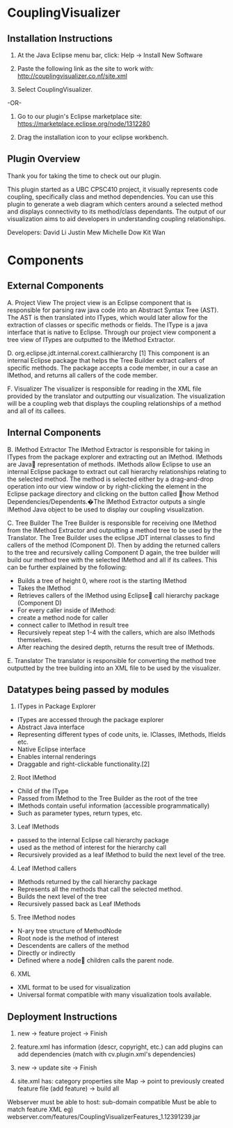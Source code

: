 CouplingVisualizer
==================

Installation Instructions
-------------------------

1. At the Java Eclipse menu bar, click:
Help -> Install New Software

2. Paste the following link as the site to work with:
http://couplingvisualizer.co.nf/site.xml

3. Select CouplingVisualizer. 

-OR-

1. Go to our plugin's Eclipse marketplace site:
https://marketplace.eclipse.org/node/1312280

2. Drag the installation icon to your eclipse workbench.

Plugin Overview
---------------

Thank you for taking the time to check out our plugin.

This plugin started as a UBC CPSC410 project, it visually represents code coupling, specifically class and method dependencies. You can use this plugin to generate a web diagram which centers around a selected method and displays connectivity to its method/class dependants. The output of our visualization aims to aid developers in understanding coupling relationships.

Developers:
David Li
Justin Mew
Michelle Dow
Kit Wan

Components
==========

External Components
-------------------
A. Project View
    The project view is an Eclipse component that is responsible for parsing raw java code into an Abstract Syntax Tree (AST). The AST is then translated into ITypes, which would later allow for the extraction of classes or specific methods or fields. The IType is a java interface that is native to Eclipse. Through our project view component a tree view of ITypes are outputted to the IMethod Extractor.

D. org.eclipse.jdt.internal.corext.callhierarchy [1]
    This component is an internal Eclipse package that helps the Tree Builder extract callers of specific methods. The package accepts a code member, in our a case an IMethod, and returns all callers of the code member.

F. Visualizer
    The visualizer is responsible for reading in the XML file provided by the translator and outputting our visualization. The visualization will be a coupling web that displays the coupling relationships of a method and all of its callees.

Internal Components
-------------------
B. IMethod Extractor
    The IMethod Extractor is responsible for taking in ITypes from the package explorer and extracting out an IMethod. IMethods are Java representation of methods. IMethods allow Eclipse to use an internal Eclipse package to extract out call hierarchy relationships relating to the selected method. The method is selected either by a drag-and-drop operation into our view window or by right-clicking the element in the Eclipse package directory and clicking on the button called how Method Dependencies/Dependents.�The IMethod Extractor outputs a single IMethod Java object to be used to display our coupling visualization.

C. Tree Builder 
    The Tree Builder is responsible for receiving one IMethod from the IMethod Extractor and outputting a method tree to be used by the Translator. The Tree Builder uses the eclipse JDT internal classes to find callers of the method (Component D). Then by adding the returned callers to the tree and recursively calling Component D again, the tree builder will build our method tree with the selected IMethod and all if its callees. This can be further explained by the following:

- Builds a tree of height 0, where root is the starting IMethod
- Takes the IMethod
- Retrieves callers of the IMethod using Eclipse call hierarchy package (Component D)
- For every caller inside of IMethod:
- create a method node for caller
- connect caller to IMethod in result tree
- Recursively repeat step 1-4 with the callers, which are also IMethods themselves.
- After reaching the desired depth, returns the result tree of IMethods.
 
E. Translator
    The translator is responsible for converting the method tree outputted by the tree building into an XML file to be used by the visualizer. 

Datatypes being passed by modules
---------------------------------
1. ITypes in Package Explorer
- ITypes are accessed through the package explorer
- Abstract Java interface 
- Representing different types of code units, ie. IClasses, IMethods, Ifields etc. 
- Native Eclipse interface
- Enables internal renderings
- Draggable and right-clickable functionality.[2]

2. Root IMethod
- Child of the IType
- Passed from IMethod to the Tree Builder as the root of the tree
- IMethods contain useful information (accessible programmatically) 
- Such as parameter types, return types, etc.

3. Leaf IMethods
- passed to the internal Eclipse call hierarchy package
 - used as the method of interest for the hierarchy call
- Recursively provided as a leaf IMethod to build the next level of the tree.

4. Leaf IMethod callers  
- IMethods returned by the call hierarchy package
- Represents all the methods that call the selected method.
- Builds the next level of the tree 
- Recursively passed back as Leaf IMethods

5. Tree IMethod nodes
- N-ary tree structure of MethodNode 
- Root node is the method of interest
- Descendents are callers of the method
- Directly or indirectly 
- Defined where a node children calls the parent node. 

6. XML
- XML format to be used for visualization
- Universal format compatible with many visualization tools available.

Deployment Instructions
-----------------------
1. new -> feature project -> Finish
2. feature.xml has information (descr, copyright, etc.)
can add plugins
can add dependencies (match with cv.plugin.xml's dependencies)

1. new -> update site -> Finish
2. site.xml has:
	category properties
	site Map -> point to previously created feature file (add feature) -> build all

Webserver must be able to host: sub-domain compatible
	Must be able to match feature XML
	eg) webserver.com/features/CouplingVisualizerFeatures_1.12391239.jar
